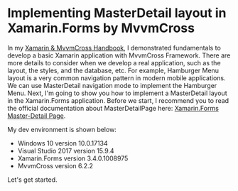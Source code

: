 # Implementing MasterDetail layout in Xamarin.Forms by MvvmCross

In my [Xamarin & MvvmCross Handbook](https://yanxiaodi.gitbook.io/xamarin-mvvmcross-handbook/), I demonstrated fundamentals to develop a basic Xamarin application with MvvmCross Framework. There are more details to consider when we develop a real application, such as the layout, the styles, and the database, etc. For example, Hamburger Menu layout is a very common navigation pattern in modern mobile applications. We can use MasterDetail navigation mode to implement the Hamburger Menu. Next, I'm going to show you how to implement a MasterDetail layout in the Xamarin.Forms application. Before we start, I recommend you to read the official documentation about MasterDetailPage here: [Xamarin.Forms Master-Detail Page](https://docs.microsoft.com/en-us/xamarin/xamarin-forms/app-fundamentals/navigation/master-detail-page).

My dev environment is shown below:

* Windows 10 version 10.0.17134
* Visual Studio 2017 version 15.9.4
* Xamarin.Forms version 3.4.0.1008975
* MvvmCross version 6.2.2

Let's get started.